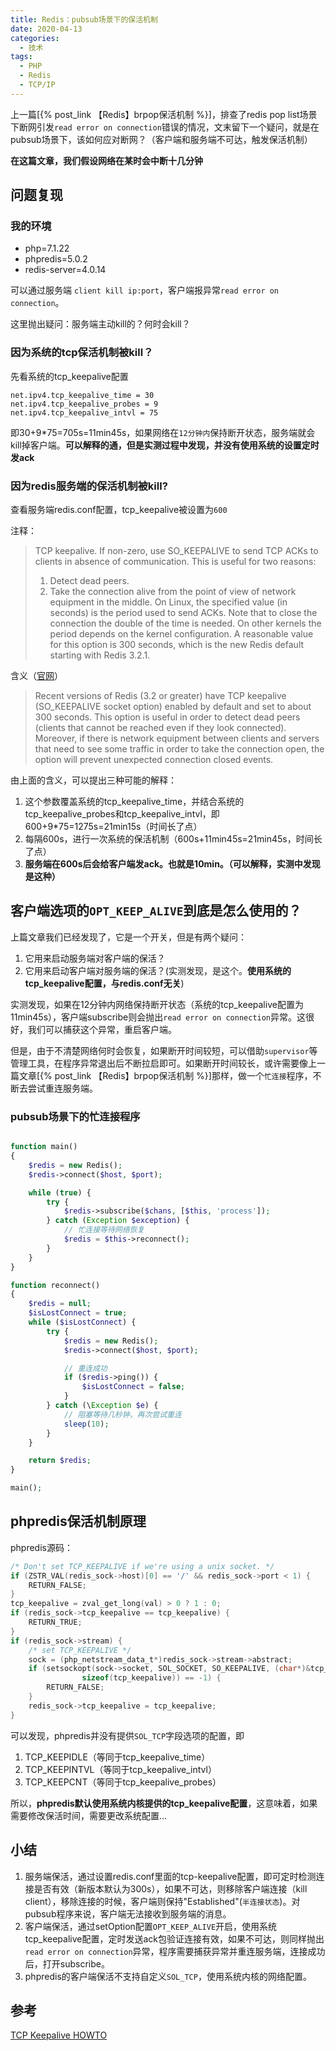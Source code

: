 ```yaml
---
title: Redis：pubsub场景下的保活机制
date: 2020-04-13
categories:
  - 技术
tags: 
  - PHP
  - Redis
  - TCP/IP
---
```


上一篇[{% post_link 【Redis】brpop保活机制 %}]，排查了redis pop list场景下断网引发``read error on connection``错误的情况，文末留下一个疑问，就是在pubsub场景下，该如何应对断网？（客户端和服务端不可达，触发保活机制）

**在这篇文章，我们假设网络在某时会中断十几分钟**

<!-- more -->

## 问题复现

### 我的环境

- php=7.1.22
- phpredis=5.0.2
- redis-server=4.0.14

可以通过服务端 ``client kill ip:port``，客户端报异常``read error on connection``。

这里抛出疑问：服务端主动kill的？何时会kill？

### 因为系统的tcp保活机制被kill？

先看系统的tcp_keepalive配置

```
net.ipv4.tcp_keepalive_time = 30
net.ipv4.tcp_keepalive_probes = 9
net.ipv4.tcp_keepalive_intvl = 75
```

即30+9*75=705s=11min45s，如果网络在``12分钟内``保持断开状态，服务端就会kill掉客户端。**可以解释的通，但是实测过程中发现，并没有使用系统的设置定时发ack**

### 因为redis服务端的保活机制被kill?

查看服务端redis.conf配置，tcp_keepalive被设置为``600``

注释：
>TCP keepalive.
>If non-zero, use SO_KEEPALIVE to send TCP ACKs to clients in absence
>of communication. This is useful for two reasons:
>1) Detect dead peers.
>2) Take the connection alive from the point of view of network
>   equipment in the middle.
>On Linux, the specified value (in seconds) is the period used to send ACKs.
>Note that to close the connection the double of the time is needed.
>On other kernels the period depends on the kernel configuration.
>A reasonable value for this option is 300 seconds, which is the new
>Redis default starting with Redis 3.2.1.

含义（[官网](https://redis.io/topics/clients)）
>Recent versions of Redis (3.2 or greater) have TCP keepalive (SO_KEEPALIVE socket option) enabled by default and set to about 300 seconds. This option is useful in order to detect dead peers (clients that cannot be reached even if they look connected). Moreover, if there is network equipment between clients and servers that need to see some traffic in order to take the connection open, the option will prevent unexpected connection closed events.

由上面的含义，可以提出三种可能的解释：
1. 这个参数覆盖系统的tcp_keepalive_time，并结合系统的tcp_keepalive_probes和tcp_keepalive_intvl，即600+9*75=1275s=21min15s（时间长了点）
2. 每隔600s，进行一次系统的保活机制（600s+11min45s=21min45s，时间长了点）
3. **服务端在600s后会给客户端发ack。也就是10min。（可以解释，实测中发现是这种）**

## 客户端选项的``OPT_KEEP_ALIVE``到底是怎么使用的？

上篇文章我们已经发现了，它是一个开关，但是有两个疑问：
1. 它用来启动服务端对客户端的保活？
2. 它用来启动客户端对服务端的保活？(实测发现，是这个。**使用系统的tcp_keepalive配置，与redis.conf无关**)

实测发现，如果在12分钟内网络保持断开状态（系统的tcp_keepalive配置为11min45s），客户端subscribe则会抛出``read error on connection``异常。这很好，我们可以捕获这个异常，重启客户端。

但是，由于不清楚网络何时会恢复，如果断开时间较短，可以借助``supervisor``等管理工具，在程序异常退出后不断拉启即可。如果断开时间较长，或许需要像上一篇文章[{% post_link 【Redis】brpop保活机制 %}]那样，做一个``忙连接``程序，不断去尝试重连服务端。

### pubsub场景下的忙连接程序

```php

function main()
{
    $redis = new Redis();
    $redis->connect($host, $port);

    while (true) {
        try {
            $redis->subscribe($chans, [$this, 'process']);
        } catch (Exception $exception) {
            // 忙连接等待网络恢复
            $redis = $this->reconnect();
        }
    }
}

function reconnect() 
{
    $redis = null;
    $isLostConnect = true;
    while ($isLostConnect) {
        try {
            $redis = new Redis();
            $redis->connect($host, $port);

            // 重连成功
            if ($redis->ping()) {
                $isLostConnect = false;
            }
        } catch (\Exception $e) {
            // 阻塞等待几秒钟，再次尝试重连
            sleep(10);
        }
    }

    return $redis;
}

main();
```


## phpredis保活机制原理

phpredis源码：

```c
/* Don't set TCP_KEEPALIVE if we're using a unix socket. */
if (ZSTR_VAL(redis_sock->host)[0] == '/' && redis_sock->port < 1) {
    RETURN_FALSE;
}
tcp_keepalive = zval_get_long(val) > 0 ? 1 : 0;
if (redis_sock->tcp_keepalive == tcp_keepalive) {
    RETURN_TRUE;
}
if (redis_sock->stream) {
    /* set TCP_KEEPALIVE */
    sock = (php_netstream_data_t*)redis_sock->stream->abstract;
    if (setsockopt(sock->socket, SOL_SOCKET, SO_KEEPALIVE, (char*)&tcp_keepalive,
                sizeof(tcp_keepalive)) == -1) {
        RETURN_FALSE;
    }
    redis_sock->tcp_keepalive = tcp_keepalive;
}
```

可以发现，phpredis并没有提供``SOL_TCP``字段选项的配置，即

1. TCP_KEEPIDLE（等同于tcp_keepalive_time）
2. TCP_KEEPINTVL（等同于tcp_keepalive_intvl）
3. TCP_KEEPCNT（等同于tcp_keepalive_probes）

所以，**phpredis默认使用系统内核提供的tcp_keepalive配置**，这意味着，如果需要修改保活时间，需要更改系统配置...

## 小结

1. 服务端保活，通过设置redis.conf里面的tcp-keepalive配置，即可定时检测连接是否有效（新版本默认为300s），如果不可达，则移除客户端连接（kill client），移除连接的时候，客户端则保持"Established"(``半连接状态``)。对pubsub程序来说，客户端无法接收到服务端的消息。
2. 客户端保活，通过setOption配置``OPT_KEEP_ALIVE``开启，使用系统tcp_keepalive配置，定时发送ack包验证连接有效，如果不可达，则同样抛出``read error on connection``异常，程序需要捕获异常并重连服务端，连接成功后，打开subscribe。
3. phpredis的客户端保活不支持自定义``SOL_TCP``，使用系统内核的网络配置。

## 参考

[TCP Keepalive HOWTO](https://zzyongx.github.io/blogs/tcp-keepalive-howto.html)